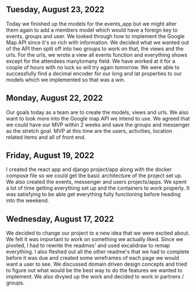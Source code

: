 ## Tuesday, August 23, 2022
Today we finished up the models for the events_app but we might alter
them again to add a members model which would have a foreign key to
events, groups and user. We looked through how to implement the Google
Map API since it's so rich with information. We decided what we wanted
out of the API then split off into two groups to work on that, the views
and the urls. For the urls, we wrote a view all events function and
everything shows except for the attendees manytomany field. We have worked
at it for a couple of hours with no luck so will try again tomorrow. We
were able to successfully find a decimal encoder for our long and lat
properties to our models which we implemented so that was a win.

## Monday, August 22, 2022
Our goals today as a team are to create the models, views and urls.
We also want to look more into the Google map API we intend to use.
We agreed that we could have our MVP within 2 weeks and save the 
groups and messenger as the stretch goal. MVP at this time are the users,
activities, location related items and all of front end.

## Friday, August 19, 2022
I created the react app and django project/app along with the docker
compose file so we could get the basic architecture of the project
set up. We also created the events, messenger and users projects/apps.
We spent a lot of time getting everything set up and the containers to
work properly. It was satisfying to be able get everything fully 
functioning before heading into the weekend.


## Wednesday, August 17, 2022

We decided to change our project to a new idea that we were excited about.
We felt it was important to work on something we actually liked. Since we
pivoted, I had to rewrite the readmes' and used excalidraw to remap
everything. I also fleshed out all the other readme's that we had to
complete before it was due and created some wireframes of each page we
would want a user to see. We discussed domain driven design concepts
and tried to figure out what would be the best way to do the features
we wanted to implement. We also divyied up the work and decided to work
in partners / groups.